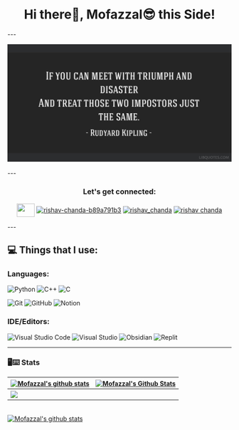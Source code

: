 
<h1 align="center">Hi there👋, Mofazzal😎 this Side!</h1>
---
<p>
<img src="image.jpg">
</p>
---
<h3 align="center">Let's get connected:</h3>
<p align="center">
 <a href="mailto:mofazzalhossen874@gmail.com" target="blank"><img align="center" src="https://upload.wikimedia.org/wikipedia/commons/thumb/7/7e/Gmail_icon_%282020%29.svg/768px-Gmail_icon_%282020%29.svg.png?20221017173631" height="30" width="40" /></a> 
<a href="https://linkedin.com/in/mofazzal874/" target="blank"><img align="center" src="https://raw.githubusercontent.com/rahuldkjain/github-profile-readme-generator/master/src/images/icons/Social/linked-in-alt.svg" alt="rishav-chanda-b89a791b3" height="30" width="40" /></a>
<a href="https://facebook.com/mofazzal874" target="blank"><img align="center" src="https://upload.wikimedia.org/wikipedia/en/0/04/Facebook_f_logo_%282021%29.svg" alt="rishav_chanda" height="30" width="40" /></a>
<a href="https://www.youtube.com/@Mofazzal874" target="blank"><img align="center" src="https://raw.githubusercontent.com/rahuldkjain/github-profile-readme-generator/master/src/images/icons/Social/youtube.svg" alt="rishav chanda" height="30" width="40" /></a>
</p>
---

## 💻 **Things that I use:**
### **Languages**:
![Python](https://img.shields.io/badge/python-3670A0?style=for-the-badge&logo=python&logoColor=ffdd54)
![C++](https://img.shields.io/badge/c++-%2300599C.svg?style=for-the-badge&logo=c%2B%2B&logoColor=white)
![C](https://img.shields.io/badge/c-%2300599C.svg?style=for-the-badge&logo=c&logoColor=white)

![Git](https://img.shields.io/badge/git-%23F05033.svg?style=for-the-badge&logo=git&logoColor=white)
![GitHub](https://img.shields.io/badge/github-%23121011.svg?style=for-the-badge&logo=github&logoColor=white)
![Notion](https://img.shields.io/badge/Notion-%23000000.svg?style=for-the-badge&logo=notion&logoColor=white)


### **IDE/Editors:**
![Visual Studio Code](https://img.shields.io/badge/Visual%20Studio%20Code-0078d7.svg?style=for-the-badge&logo=visual-studio-code&logoColor=white)
![Visual Studio](https://img.shields.io/badge/Visual%20Studio-5C2D91.svg?style=for-the-badge&logo=visual-studio&logoColor=white)
![Obsidian](https://img.shields.io/badge/Obsidian-%23483699.svg?style=for-the-badge&logo=obsidian&logoColor=white)
![Replit](https://img.shields.io/badge/Replit-DD1200?style=for-the-badge&logo=Replit&logoColor=white)

---


### 🖥⌨ Stats


| <a href="https://github.com/Mofazzal874"><img align="center" src="https://github-readme-streak-stats.herokuapp.com?user=Mofazzal874&theme=tokyonight&hide_border=true&date_format=M%20j%5B%2C%20Y%5D)" alt="Mofazzal's github stats" /></a> | <a href="https://github.com/Mofazzal874"><img align="center" src="https://github-readme-stats.vercel.app/api?username=Mofazzal874&show_icons=true&include_all_commits=true&theme=tokyonight&hide_border=true" alt="Mofazzal's Github Stats" /></a> | 
| :------------- | :-------------: |
| <a href="https://github.com/Mofazzal874"><img align="center" src="https://github-readme-stats.vercel.app/api/top-langs/?username=Mofazzal874&layout=compact&theme=tokyonight&hide_border=true" /></a>  

<br />
<a href="https://github.com/Mofazzal874"><img align="center" src="https://github-readme-activity-graph.cyclic.app/graph?username=Mofazzal874&bg_color=1a1b27&color=1f6feb&line=38bcad&point=628fdb&area=true&hide_border=true" alt="Mofazzal's github stats" /></a>

<br />


